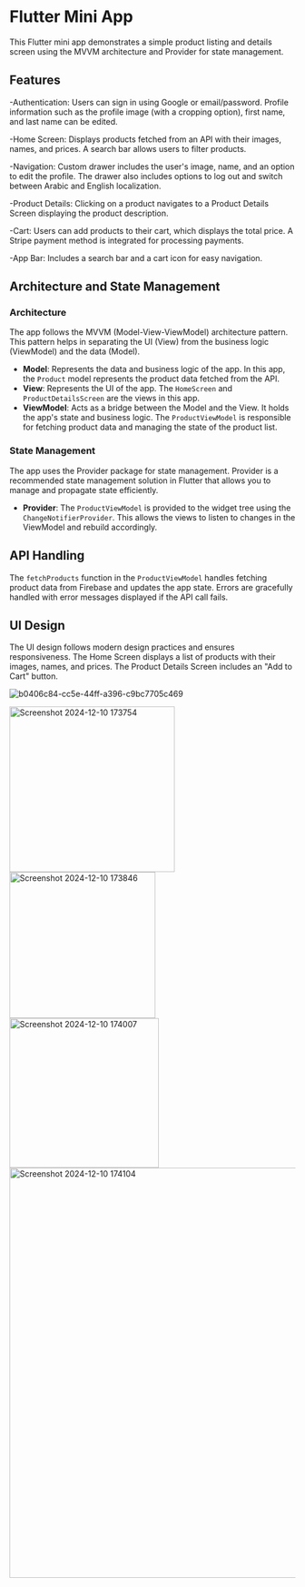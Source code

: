 # Flutter Mini App

This Flutter mini app demonstrates a simple product listing and details screen using the MVVM architecture and Provider for state management.

## Features

-Authentication: Users can sign in using Google or email/password. Profile information such as the profile image (with a cropping option), first name, and last name can be edited.

-Home Screen: Displays products fetched from an API with their images, names, and prices. A search bar allows users to filter products.

-Navigation: Custom drawer includes the user's image, name, and an option to edit the profile. The drawer also includes options to log out and switch between Arabic and English localization.

-Product Details: Clicking on a product navigates to a Product Details Screen displaying the product description.

-Cart: Users can add products to their cart, which displays the total price. A Stripe payment method is integrated for processing payments.

-App Bar: Includes a search bar and a cart icon for easy navigation.

## Architecture and State Management

### Architecture

The app follows the MVVM (Model-View-ViewModel) architecture pattern. This pattern helps in separating the UI (View) from the business logic (ViewModel) and the data (Model). 

- **Model**: Represents the data and business logic of the app. In this app, the `Product` model represents the product data fetched from the API.
- **View**: Represents the UI of the app. The `HomeScreen` and `ProductDetailsScreen` are the views in this app.
- **ViewModel**: Acts as a bridge between the Model and the View. It holds the app's state and business logic. The `ProductViewModel` is responsible for fetching product data and managing the state of the product list.

### State Management

The app uses the Provider package for state management. Provider is a recommended state management solution in Flutter that allows you to manage and propagate state efficiently.

- **Provider**: The `ProductViewModel` is provided to the widget tree using the `ChangeNotifierProvider`. This allows the views to listen to changes in the ViewModel and rebuild accordingly.

## API Handling

The `fetchProducts` function in the `ProductViewModel` handles fetching product data from Firebase and updates the app state. Errors are gracefully handled with error messages displayed if the API call fails.

## UI Design

The UI design follows modern design practices and ensures responsiveness. The Home Screen displays a list of products with their images, names, and prices. The Product Details Screen includes an "Add to Cart" button.

![b0406c84-cc5e-44ff-a396-c9bc7705c469](https://github.com/user-attachments/assets/48070ff4-18f3-46b0-a26f-16786e24165a)

<img width="291" alt="Screenshot 2024-12-10 173754" src="https://github.com/user-attachments/assets/2651b009-1c2c-4a1d-98a1-23c87fd98984">
<img width="257" alt="Screenshot 2024-12-10 173846" src="https://github.com/user-attachments/assets/f802f72d-3e37-488f-b750-0e7c851eb6f9">
<img width="263" alt="Screenshot 2024-12-10 174007" src="https://github.com/user-attachments/assets/b3c97ed6-61a8-4ac0-9001-27879e35cae4">
<img width="721" alt="Screenshot 2024-12-10 174104" src="https://github.com/user-attachments/assets/197e30f7-57f7-421a-bf7a-b091927ec94d">
